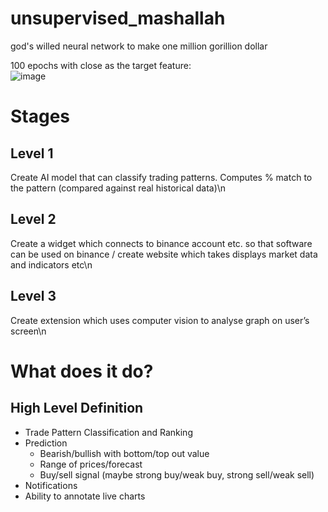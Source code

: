 # unsupervised_mashallah
god's willed neural network to make one million gorillion dollar

100 epochs with close as the target feature:\
![image](https://github.com/fishyeffs/unsupervised_mashallah/assets/57490638/8ac2f8d8-0c0c-4269-931b-d681bde0dde7)

# Stages 
## Level 1
Create AI model that can classify trading patterns. Computes % match to the pattern (compared against real historical data)\n
## Level 2
Create a widget which connects to binance account etc. so that software can be used on binance / create website which takes displays market data and indicators etc\n
## Level 3
Create extension which uses computer vision to analyse graph on user’s screen\n

# What does it do?
## High Level Definition
- Trade Pattern Classification and Ranking
- Prediction
  - Bearish/bullish with bottom/top out value
  - Range of prices/forecast
  - Buy/sell signal (maybe strong buy/weak buy, strong sell/weak sell)
- Notifications
- Ability to annotate live charts
